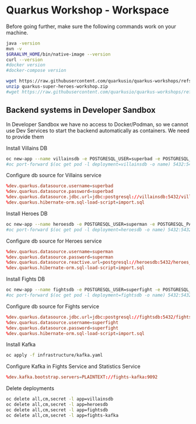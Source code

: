 # Quarkus Workshop - Workspace


Before going further, make sure the following commands work on your machine.

```bash
java -version
mvn -v
$GRAALVM_HOME/bin/native-image --version
curl --version
#docker version
#docker-compose version
```

```bash
wget https://raw.githubusercontent.com/quarkusio/quarkus-workshops/refs/heads/main/quarkus-workshop-super-heroes/dist/quarkus-super-heroes-workshop.zip
unzip quarkus-super-heroes-workshop.zip
#wget https://raw.githubusercontent.com/quarkusio/quarkus-workshops/refs/heads/main/quarkus-workshop-super-heroes/dist/quarkus-super-heroes-workshop-complete.zip
```

## Backend systems in Developer Sandbox

In Developer Sandbox we have no access to Docker/Podman, so we cannot use Dev Services to start the backend automatically as containers. We need to provide them

Install Villains DB

```bash
oc new-app --name villainsdb -e POSTGRESQL_USER=superbad -e POSTGRESQL_PASSWORD=superbad -e POSTGRESQL_DATABASE=villains_database postgresql:10-el8
#oc port-forward $(oc get pod -l deployment=villainsdb -o name) 5432:5432
```

Configure db source for Villains service

```conf
%dev.quarkus.datasource.username=superbad
%dev.quarkus.datasource.password=superbad
%dev.quarkus.datasource.jdbc.url=jdbc:postgresql://villainsdb:5432/villains_database
%dev.quarkus.hibernate-orm.sql-load-script=import.sql
```

Install Heroes DB

```bash
oc new-app --name heroesdb -e POSTGRESQL_USER=superman -e POSTGRESQL_PASSWORD=superman -e POSTGRESQL_DATABASE=heroes_database postgresql:10-el8
#oc port-forward $(oc get pod -l deployment=heroesdb -o name) 5432:5432
```

Configure db source for Heroes service

```conf
%dev.quarkus.datasource.username=superman
%dev.quarkus.datasource.password=superman
%dev.quarkus.datasource.reactive.url=postgresql://heroesdb:5432/heroes_database
%dev.quarkus.hibernate-orm.sql-load-script=import.sql
```

Install Fights DB

```bash
oc new-app --name fightsdb -e POSTGRESQL_USER=superfight -e POSTGRESQL_PASSWORD=superfight -e POSTGRESQL_DATABASE=fights_database postgresql:10-el8
#oc port-forward $(oc get pod -l deployment=fightsdb -o name) 5432:5432
```

Configure db source for Fights service

```conf
%dev.quarkus.datasource.jdbc.url=jdbc:postgresql://fightsdb:5432/fights_database
%dev.quarkus.datasource.username=superfight
%dev.quarkus.datasource.password=superfight
%dev.quarkus.hibernate-orm.sql-load-script=import.sql
```

Install Kafka

```bash
oc apply -f infrastructure/kafka.yaml
```

Configure Kafka in Fights Service and Statistics Service

```conf
%dev.kafka.bootstrap.servers=PLAINTEXT://fights-kafka:9092
```

Delete deployments

```bash
oc delete all,cm,secret -l app=villainsdb
oc delete all,cm,secret -l app=heroesdb
oc delete all,cm,secret -l app=fightsdb
oc delete all,cm,secret -l app=fights-kafka
```